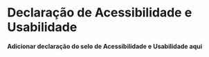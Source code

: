 # Declaração de Acessibilidade e Usabilidade

**Adicionar declaração do selo de Acessibilidade e Usabilidade aqui**
